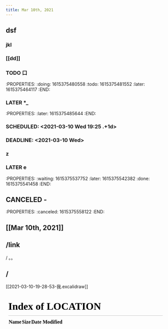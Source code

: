 ```yaml
---
title: Mar 10th, 2021
---
```


## dsf
### jkl
### [[dd]]
### TODO 口
:PROPERTIES:
:doing: 1615375480558
:todo: 1615375481552
:later: 1615375464117
:END:
### LATER *_
:PROPERTIES:
:later: 1615375485644
:END:
### SCHEDULED: <2021-03-10 Wed 19:25 .+1d>
### DEADLINE: <2021-03-10 Wed>
### z
### LATER e
:PROPERTIES:
:waiting: 1615375537752
:later: 1615375542382
:done: 1615375541458
:END:
## CANCELED -
:PROPERTIES:
:canceled: 1615375558122
:END:
## [[Mar 10th, 2021]]
## /link 
/ ｡。
## /
[[2021-03-10-19-28-53-我.excalidraw]]
<iframe class="draw-iframe" src="/#/draw?file=2021-03-10-19-28-53-我.excalidraw" width="100%" height="400" frameborder="0" allowfullscreen></iframe>

